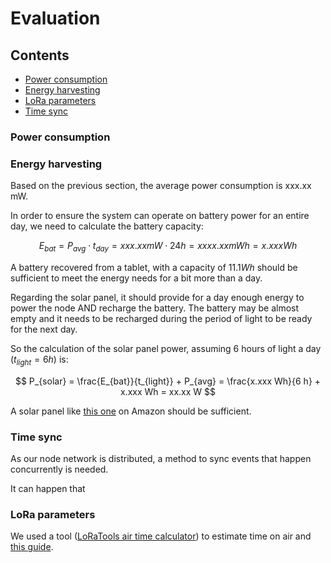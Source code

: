 # Evaluation

## Contents
- [Power consumption](#energy-consumption)
- [Energy harvesting](#energy-harvesting)
- [LoRa parameters](#lora-parameters)
- [Time sync](#time-sync)

### Power consumption


### Energy harvesting

Based on the previous section, the average power consumption is xxx.xx mW.

In order to ensure the system can operate on battery power for an entire day, we need to calculate the battery capacity:

$$ E_{bat} = P_{avg} \cdot t_{day} = xxx.xx mW \cdot 24 h = xxxx.xx mWh = x.xxx Wh $$

A battery recovered from a tablet, with a capacity of $11.1 Wh$ should be sufficient to meet the energy needs for a bit more than a day.

Regarding the solar panel, it should provide for a day enough energy to power the node AND recharge the battery.
The battery may be almost empty and it needs to be recharged during the period of light to be ready for the next day.

So the calculation of the solar panel power, assuming 6 hours of light a day ($t_{light} = 6 h$) is:

$$ P_{solar} = \frac{E_{bat}}{t_{light}} + P_{avg} = \frac{x.xxx Wh}{6 h} + x.xxx Wh = xx.xx W $$

A solar panel like [this one](https://www.amazon.it/s?k=pannello+solare+5v) on Amazon should be sufficient.

### Time sync

As our node network is distributed, a method to sync events that happen concurrently is needed.

It can happen that

### LoRa parameters
We used a tool ([LoRaTools air time calculator](https://www.loratools.nl/#/airtime)) to estimate time on air and [this guide](https://medium.com/home-wireless/testing-lora-radios-with-the-limesdr-mini-part-2-37fa481217ff).

